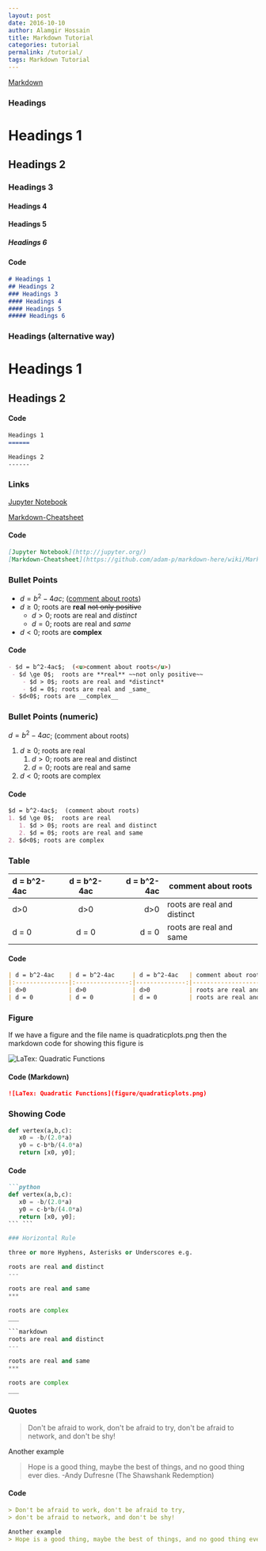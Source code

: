 ```yaml
---
layout: post
date: 2016-10-10
author: Alamgir Hossain
title: Markdown Tutorial
categories: tutorial
permalink: /tutorial/
tags: Markdown Tutorial
---
```


[Markdown](https://en.wikipedia.org/wiki/Markdown#/media/File:Markdown-mark.svg)

### Headings

# Headings 1
## Headings 2
### Headings 3
#### Headings 4
#### Headings 5
##### Headings 6

#### Code

```markdown
# Headings 1
## Headings 2
### Headings 3
#### Headings 4
#### Headings 5
##### Headings 6
```

### Headings (alternative way)

Headings 1
======

Headings 2
------

#### Code 

```markdown
Headings 1
======

Headings 2
------
```

### Links

[Jupyter Notebook](http://jupyter.org/)

[Markdown-Cheatsheet](https://github.com/adam-p/markdown-here/wiki/Markdown-Cheatsheet)

#### Code

```markdown
[Jupyter Notebook](http://jupyter.org/)
[Markdown-Cheatsheet](https://github.com/adam-p/markdown-here/wiki/Markdown-Cheatsheet)
```

### Bullet Points

- $d = b^2-4ac$; (<u>comment about roots</u>) 
 - $d \ge 0$; roots are **real** ~~not only positive~~
    - $d > 0$; roots are real and *distinct*
    - $d = 0$; roots are real and _same_
 - $d<0$; roots are __complex__
 
#### Code

```markdown
- $d = b^2-4ac$;  (<u>comment about roots</u>)
 - $d \ge 0$;  roots are **real** ~~not only positive~~
    - $d > 0$; roots are real and *distinct*
    - $d = 0$; roots are real and _same_
 - $d<0$; roots are __complex__
```

### Bullet Points (numeric)

$d = b^2-4ac$;  (comment about roots)

1. $d \ge 0$;  roots are real
   1. $d > 0$; roots are real and distinct
   2. $d = 0$; roots are real and same
2. $d<0$; roots are complex
 
#### Code
 
```markdown
$d = b^2-4ac$;  (comment about roots)
1. $d \ge 0$;  roots are real
   1. $d > 0$; roots are real and distinct
   2. $d = 0$; roots are real and same
2. $d<0$; roots are complex
```

### Table

| d = b^2-4ac    | d = b^2-4ac     | d = b^2-4ac   | comment about roots         |
|:---------------|:---------------:|--------------:|-----------------------------|
| d>0            | d>0             | d>0           | roots are real and distinct |
| d = 0          | d = 0           | d = 0         | roots are real and same     |

#### Code 

```markdown
| d = b^2-4ac    | d = b^2-4ac     | d = b^2-4ac   | comment about roots         |
|:---------------|:---------------:|--------------:|-----------------------------|
| d>0            | d>0             | d>0           | roots are real and distinct |
| d = 0          | d = 0           | d = 0         | roots are real and same     |  
```

### Figure

If we have a figure and the file name is quadraticplots.png then the markdown code for showing this figure is

![LaTex: Quadratic Functions](../figure/quadraticplots.png)

#### Code (Markdown)

```markdown
![LaTex: Quadratic Functions](figure/quadraticplots.png)
```

### Showing Code

```python
def vertex(a,b,c):
   x0 = -b/(2.0*a)
   y0 = c-b*b/(4.0*a)
   return [x0, y0];
```

#### Code

```markdown
```python
def vertex(a,b,c):
   x0 = -b/(2.0*a)
   y0 = c-b*b/(4.0*a)
   return [x0, y0];
``` ```

### Horizontal Rule

three or more Hyphens, Asterisks or Underscores e.g.

roots are real and distinct 
---

roots are real and same
***

roots are complex
___

```markdown
roots are real and distinct 
---

roots are real and same
***

roots are complex
___
```


### Quotes

> Don't be afraid to work, don't be afraid to try,
> don't be afraid to network, and don't be shy!

Another example
> Hope is a good thing, maybe the best of things, and no good thing ever dies. -Andy Dufresne (The Shawshank Redemption)

#### Code

```markdown
> Don't be afraid to work, don't be afraid to try,
> don't be afraid to network, and don't be shy!

Another example
> Hope is a good thing, maybe the best of things, and no good thing ever dies. -Andy Dufresne (The Shawshank Redemption)
```
